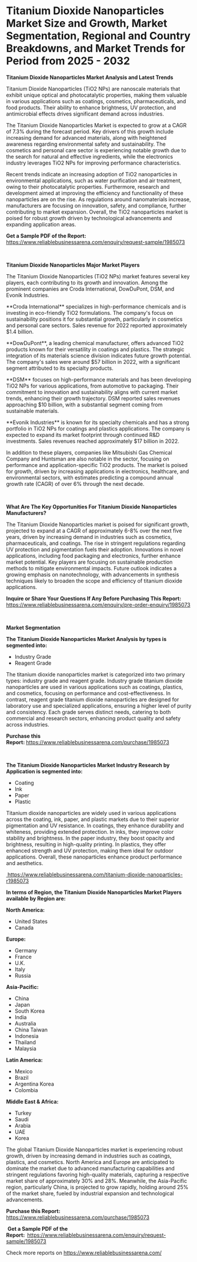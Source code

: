 <p><h1>Titanium Dioxide Nanoparticles Market Size and Growth, Market Segmentation, Regional and Country Breakdowns, and Market Trends for Period from 2025 -  2032</h1></p><p><strong>Titanium Dioxide Nanoparticles Market Analysis and Latest Trends</strong></p>
<p><p>Titanium Dioxide Nanoparticles (TiO2 NPs) are nanoscale materials that exhibit unique optical and photocatalytic properties, making them valuable in various applications such as coatings, cosmetics, pharmaceuticals, and food products. Their ability to enhance brightness, UV protection, and antimicrobial effects drives significant demand across industries.</p><p>The Titanium Dioxide Nanoparticles Market is expected to grow at a CAGR of 7.3% during the forecast period. Key drivers of this growth include increasing demand for advanced materials, along with heightened awareness regarding environmental safety and sustainability. The cosmetics and personal care sector is experiencing notable growth due to the search for natural and effective ingredients, while the electronics industry leverages TiO2 NPs for improving performance characteristics.</p><p>Recent trends indicate an increasing adoption of TiO2 nanoparticles in environmental applications, such as water purification and air treatment, owing to their photocatalytic properties. Furthermore, research and development aimed at improving the efficiency and functionality of these nanoparticles are on the rise. As regulations around nanomaterials increase, manufacturers are focusing on innovation, safety, and compliance, further contributing to market expansion. Overall, the TiO2 nanoparticles market is poised for robust growth driven by technological advancements and expanding application areas.</p></p>
<p><strong>Get a Sample PDF of the Report:&nbsp;</strong> <a href="https://www.reliablebusinessarena.com/enquiry/request-sample/1985073?utm_campaign=3183&utm_medium=2&utm_source=Github&utm_content=ia&utm_term=01042025&utm_id=titanium-dioxide-nanoparticles">https://www.reliablebusinessarena.com/enquiry/request-sample/1985073</a></p>
<p>&nbsp;</p>
<p><strong>Titanium Dioxide Nanoparticles Major Market Players</strong></p>
<p><p>The Titanium Dioxide Nanoparticles (TiO2 NPs) market features several key players, each contributing to its growth and innovation. Among the prominent companies are Croda International, DowDuPont, DSM, and Evonik Industries.</p><p>**Croda International** specializes in high-performance chemicals and is investing in eco-friendly TiO2 formulations. The company's focus on sustainability positions it for substantial growth, particularly in cosmetics and personal care sectors. Sales revenue for 2022 reported approximately $1.4 billion.</p><p>**DowDuPont**, a leading chemical manufacturer, offers advanced TiO2 products known for their versatility in coatings and plastics. The strategic integration of its materials science division indicates future growth potential. The company's sales were around $57 billion in 2022, with a significant segment attributed to its specialty products.</p><p>**DSM** focuses on high-performance materials and has been developing TiO2 NPs for various applications, from automotive to packaging. Their commitment to innovation and sustainability aligns with current market trends, enhancing their growth trajectory. DSM reported sales revenues approaching $10 billion, with a substantial segment coming from sustainable materials.</p><p>**Evonik Industries** is known for its specialty chemicals and has a strong portfolio in TiO2 NPs for coatings and plastics applications. The company is expected to expand its market footprint through continued R&D investments. Sales revenues reached approximately $17 billion in 2022.</p><p>In addition to these players, companies like Mitsubishi Gas Chemical Company and Huntsman are also notable in the sector, focusing on performance and application-specific TiO2 products. The market is poised for growth, driven by increasing applications in electronics, healthcare, and environmental sectors, with estimates predicting a compound annual growth rate (CAGR) of over 6% through the next decade.</p></p>
<p>&nbsp;</p>
<p><strong>What Are The Key Opportunities For Titanium Dioxide Nanoparticles Manufacturers?</strong></p>
<p><p>The Titanium Dioxide Nanoparticles market is poised for significant growth, projected to expand at a CAGR of approximately 6-8% over the next five years, driven by increasing demand in industries such as cosmetics, pharmaceuticals, and coatings. The rise in stringent regulations regarding UV protection and pigmentation fuels their adoption. Innovations in novel applications, including food packaging and electronics, further enhance market potential. Key players are focusing on sustainable production methods to mitigate environmental impacts. Future outlook indicates a growing emphasis on nanotechnology, with advancements in synthesis techniques likely to broaden the scope and efficiency of titanium dioxide applications.</p></p>
<p><strong>Inquire or Share Your Questions If Any Before Purchasing This Report:</strong> <a href="https://www.reliablebusinessarena.com/enquiry/pre-order-enquiry/1985073?utm_campaign=3183&utm_medium=2&utm_source=Github&utm_content=ia&utm_term=01042025&utm_id=titanium-dioxide-nanoparticles">https://www.reliablebusinessarena.com/enquiry/pre-order-enquiry/1985073</a></p>
<p>&nbsp;</p>
<p><strong>Market Segmentation</strong></p>
<p><strong>The Titanium Dioxide Nanoparticles Market Analysis by types is segmented into:</strong></p>
<p><ul><li>Industry Grade</li><li>Reagent Grade</li></ul></p>
<p><p>The titanium dioxide nanoparticles market is categorized into two primary types: industry grade and reagent grade. Industry grade titanium dioxide nanoparticles are used in various applications such as coatings, plastics, and cosmetics, focusing on performance and cost-effectiveness. In contrast, reagent grade titanium dioxide nanoparticles are designed for laboratory use and specialized applications, ensuring a higher level of purity and consistency. Each grade serves distinct needs, catering to both commercial and research sectors, enhancing product quality and safety across industries.</p></p>
<p><strong>Purchase this Report:&nbsp;</strong><a href="https://www.reliablebusinessarena.com/purchase/1985073?utm_campaign=3183&utm_medium=2&utm_source=Github&utm_content=ia&utm_term=01042025&utm_id=titanium-dioxide-nanoparticles">https://www.reliablebusinessarena.com/purchase/1985073</a></p>
<p>&nbsp;</p>
<p><strong>The Titanium Dioxide Nanoparticles Market Industry Research by Application is segmented into:</strong></p>
<p><ul><li>Coating</li><li>Ink</li><li>Paper</li><li>Plastic</li></ul></p>
<p><p>Titanium dioxide nanoparticles are widely used in various applications across the coating, ink, paper, and plastic markets due to their superior pigmentation and UV resistance. In coatings, they enhance durability and whiteness, providing extended protection. In inks, they improve color stability and brightness. In the paper industry, they boost opacity and brightness, resulting in high-quality printing. In plastics, they offer enhanced strength and UV protection, making them ideal for outdoor applications. Overall, these nanoparticles enhance product performance and aesthetics.</p></p>
<p><a href="https://www.reliablebusinessarena.com/titanium-dioxide-nanoparticles-r1985073?utm_campaign=3183&utm_medium=2&utm_source=Github&utm_content=ia&utm_term=01042025&utm_id=titanium-dioxide-nanoparticles">&nbsp;https://www.reliablebusinessarena.com/titanium-dioxide-nanoparticles-r1985073</a></p>
<p><strong>In terms of Region, the Titanium Dioxide Nanoparticles Market Players available by Region are:</strong></p>
<p>
    <p> <strong> North America: </strong>
        <ul>
            <li>United States</li>
            <li>Canada</li>
        </ul>
        </p> 
    <p> <strong> Europe: </strong>
        <ul>
            <li>Germany</li>
            <li>France</li>
            <li>U.K.</li>
            <li>Italy</li>
            <li>Russia</li>
        </ul>
        </p> 
    <p> <strong> Asia-Pacific: </strong>
        <ul>
            <li>China</li>
            <li>Japan</li>
            <li>South Korea</li>
            <li>India</li>
            <li>Australia</li>
            <li>China Taiwan</li>
            <li>Indonesia</li>
            <li>Thailand</li>
            <li>Malaysia</li>
        </ul>
        </p> 
    <p> <strong> Latin America: </strong>
        <ul>
            <li>Mexico</li>
            <li>Brazil</li>
            <li>Argentina Korea</li>
            <li>Colombia</li>
        </ul>
        </p> 
    <p> <strong> Middle East & Africa: </strong>
        <ul>
            <li>Turkey</li>
            <li>Saudi</li>
            <li>Arabia</li>
            <li>UAE</li>
            <li>Korea</li>
        </ul>
    </p>
    </p>
<p><p>The global Titanium Dioxide Nanoparticles market is experiencing robust growth, driven by increasing demand in industries such as coatings, plastics, and cosmetics. North America and Europe are anticipated to dominate the market due to advanced manufacturing capabilities and stringent regulations favoring high-quality materials, capturing a respective market share of approximately 30% and 28%. Meanwhile, the Asia-Pacific region, particularly China, is projected to grow rapidly, holding around 25% of the market share, fueled by industrial expansion and technological advancements.</p></p>
<p><strong>Purchase this Report: </strong><a href="https://www.reliablebusinessarena.com/purchase/1985073?utm_campaign=3183&utm_medium=2&utm_source=Github&utm_content=ia&utm_term=01042025&utm_id=titanium-dioxide-nanoparticles">https://www.reliablebusinessarena.com/purchase/1985073</a></p>
<p>&nbsp;<strong>Get a Sample PDF of the Report:&nbsp;&nbsp;</strong><a href="https://www.reliablebusinessarena.com/enquiry/request-sample/1985073?utm_campaign=3183&utm_medium=2&utm_source=Github&utm_content=ia&utm_term=01042025&utm_id=titanium-dioxide-nanoparticles">https://www.reliablebusinessarena.com/enquiry/request-sample/1985073</a></p>
<p><strong></strong></p>
<p>Check more reports on <a href="https://www.reliablebusinessarena.com/?utm_campaign=3183&utm_medium=2&utm_source=Github&utm_content=ia&utm_term=01042025&utm_id=titanium-dioxide-nanoparticles">https://www.reliablebusinessarena.com/</a></p>